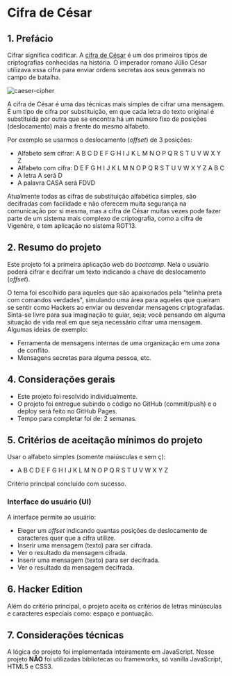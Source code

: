 # Cifra de César

## 1. Prefácio

Cifrar significa codificar. A [cifra de César](https://pt.wikipedia.org/wiki/Cifra_de_C%C3%A9sar)
é um dos primeiros tipos de criptografias conhecidas na história.
O imperador romano Júlio César utilizava essa cifra para enviar
ordens secretas aos seus generais no campo de batalha.

![caeser-cipher](https://user-images.githubusercontent.com/11894994/60990999-07ffdb00-a320-11e9-87d0-b7c291bc4cd1.png)

A cifra de César é uma das técnicas mais simples de cifrar uma mensagem. É um
tipo de cifra por substituição, em que cada letra do texto original é
substituida por outra que se encontra há um número fixo de posições
(deslocamento) mais a frente do mesmo alfabeto.

Por exemplo se usarmos o deslocamento (_offset_) de 3 posições:

- Alfabeto sem cifrar: A B C D E F G H I J K L M N O P Q R S T U V W X Y Z
- Alfabeto com cifra: D E F G H I J K L M N O P Q R S T U V W X Y Z A B C
- A letra A será D
- A palavra CASA será FDVD

Atualmente todas as cifras de substituição alfabética simples, são decifradas
com facilidade e não oferecem muita segurança na comunicação por si mesma,
mas a cifra de César muitas vezes pode fazer parte de um sistema
mais complexo de criptografia, como
a cifra de Vigenère, e tem aplicação no sistema ROT13.

## 2. Resumo do projeto

Este projeto foi a primeira aplicação web do _bootcamp_. Nela o usuário
poderá cifrar e decifrar um texto indicando a chave de deslocamento (_offset_).

O tema foi escolhido para aqueles que são apaixonados pela "telinha preta com comandos verdades", simulando uma área para aqueles que queiram se sentir como Hackers ao enviar ou desvendar mensagens criptografadas. Sinta-se livre para sua imaginação te guiar, seja; você pensando em alguma situação de vida real em que seja
necessário cifrar uma mensagem. Algumas ideias de
exemplo:

- Ferramenta de mensagens internas de uma organização
  em uma zona de conflito.
- Mensagens secretas para alguma pessoa, etc.

## 4. Considerações gerais

- Este projeto foi resolvido individualmente.
- O projeto foi entregue subindo o código no GitHub (commit/push) e o
  deploy será feito no GitHub Pages. 
- Tempo para completar foi de: 2 semanas.

## 5. Critérios de aceitação mínimos do projeto

Usar o alfabeto simples (somente maiúsculas e sem ç):

- A B C D E F G H I J K L M N O P Q R S T U V W X Y Z

Critério principal concluído com sucesso.

### Interface do usuário (UI)

A interface permite ao usuário:

- Eleger um _offset_ indicando quantas posições de deslocamento de caracteres
  quer que a cifra utilize.
- Inserir uma mensagem (texto) para ser cifrada.
- Ver o resultado da mensagem cifrada.
- Inserir uma mensagem (texto) para ser decifrada.
- Ver o resultado da mensagem decifrada.

## 6. Hacker Edition

Além do critério principal, o projeto aceita os critérios de letras minúsculas e caracteres especiais como: espaço e pontuação.

## 7. Considerações técnicas

A lógica do projeto foi implementada inteiramente em JavaScript. Nesse
projeto **NÃO** foi utilizadas bibliotecas ou frameworks, só vanilla
JavaScript, HTML5 e CSS3.